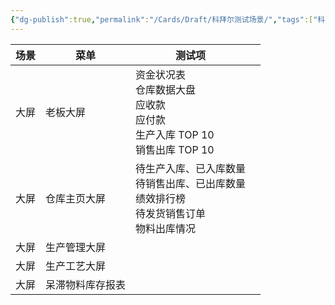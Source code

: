 ```yaml
---
{"dg-publish":true,"permalink":"/Cards/Draft/科拜尔测试场景/","tags":["科拜尔/蝶创I-MES/WMS"]}
---
```




| 场景  | 菜单       | 测试项                                                         |     |
| --- | -------- | ----------------------------------------------------------- | --- |
| 大屏  | 老板大屏     | 资金状况表<br>仓库数据大盘<br>应收款<br>应付款<br>生产入库 TOP 10<br>销售出库 TOP 10 |     |
| 大屏  | 仓库主页大屏   | 待生产入库、已入库数量<br>待销售出库、已出库数量<br>绩效排行榜<br>待发货销售订单<br>物料出库情况    |     |
| 大屏  | 生产管理大屏   |                                                             |     |
| 大屏  | 生产工艺大屏   |                                                             |     |
| 大屏  | 呆滞物料库存报表 |                                                             |     |
